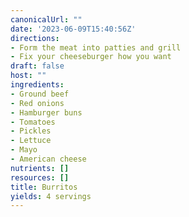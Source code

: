 ```yaml
---
canonicalUrl: ""
date: '2023-06-09T15:40:56Z'
directions:
- Form the meat into patties and grill
- Fix your cheeseburger how you want
draft: false
host: ""
ingredients:
- Ground beef
- Red onions
- Hamburger buns
- Tomatoes
- Pickles
- Lettuce
- Mayo
- American cheese
nutrients: []
resources: []
title: Burritos
yields: 4 servings
---
```

